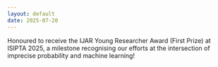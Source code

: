```yaml
---
layout: default
date: 2025-07-20    
---
```


Honoured to receive the IJAR Young Researcher Award (First Prize) at ISIPTA 2025, a milestone recognising our efforts at the 
intersection of imprecise probability and machine learning!